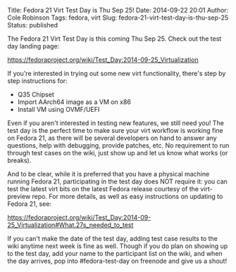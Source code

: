 Title: Fedora 21 Virt Test Day is Thu Sep 25!
Date: 2014-09-22 20:01
Author: Cole Robinson
Tags: fedora, virt
Slug: fedora-21-virt-test-day-is-thu-sep-25
Status: published

The Fedora 21 Virt Test Day is this coming Thu Sep 25. Check out the test day landing page:

<https://fedoraproject.org/wiki/Test_Day:2014-09-25_Virtualization>

If you're interested in trying out some new virt functionality, there's step by step instructions for:

-   Q35 Chipset
-   Import AArch64 image as a VM on x86
-   Install VM using OVMF/UEFI

Even if you aren't interested in testing new features, we still need you! The test day is the perfect time to make sure your virt workflow is working fine on Fedora 21, as there will be several developers on hand to answer any questions, help with debugging, provide patches, etc. No requirement to run through test cases on the wiki, just show up and let us know what works (or breaks).

And to be clear, while it is preferred that you have a physical machine running Fedora 21, participating in the test day does NOT require it: you can test the latest virt bits on the latest Fedora release courtesy of the virt-preview repo. For more details, as well as easy instructions on updating to Fedora 21, see:

<https://fedoraproject.org/wiki/Test_Day:2014-09-25_Virtualization#What.27s_needed_to_test>

If you can't make the date of the test day, adding test case results to the wiki anytime next week is fine as well. Though if you do plan on showing up to the test day, add your name to the participant list on the wiki, and when the day arrives, pop into \#fedora-test-day on freenode and give us a shout!
